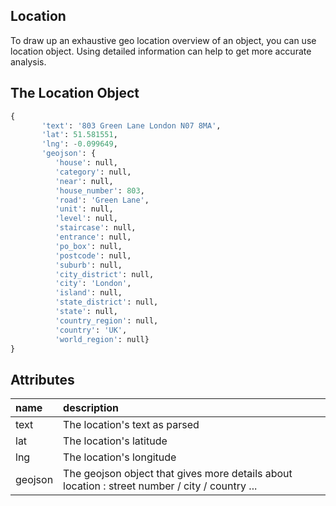 ## Location

To draw up an exhaustive geo location overview of an object, you can use location 
object. Using detailed information can help to get more accurate analysis.
 
## The Location Object

```python
{
       'text': '803 Green Lane London N07 8MA',
       'lat': 51.581551, 
       'lng': -0.099649, 
       'geojson': {
          'house': null, 
          'category': null, 
          'near': null, 
          'house_number': 803, 
          'road': 'Green Lane', 
          'unit': null, 
          'level': null, 
          'staircase': null, 
          'entrance': null, 
          'po_box': null, 
          'postcode': null, 
          'suburb': null, 
          'city_district': null, 
          'city': 'London', 
          'island': null, 
          'state_district': null, 
          'state': null, 
          'country_region': null, 
          'country': 'UK', 
          'world_region': null}
}
```

## Attributes

| name | description |
| :--- | :--- |
| text | The location's text as parsed |
| lat | The location's latitude |
| lng | The location's longitude |
| geojson | The geojson object that gives more details about location : street number / city / country ... |

